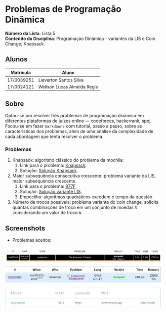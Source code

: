 # Problemas de Programação Dinâmica

**Número da Lista**: Lista 5<br>
**Conteúdo da Disciplina**: Programação Dinâmica - variantes da LIS e Coin Change; Knapsack.<br>

## Alunos

|Matrícula | Aluno |
| -- | -- |
| 17/0039251  |  Lieverton Santos Silva |
| 17/0024121  |  Welison Lucas Almeida Regis |

## Sobre

Optou-se por resolver três problemas de programação dinâmica em diferentes plataformas de juízes online — codeforces, hackerrank, spoj. Focou-se em fazer `markdowns` com tutorial, passo a passo, sobre as características dos problemas, além de uma análise da complexidade de cada abordagem que tenta resolver o problema.

###   Problemas

1. Knapsack: algoritmo clássico do problema da mochila:
   1. Link para o problema: [Knapsack](https://www.spoj.com/problems/KNAPSACK/).
   2. Solução: [Solução Knapsack](./knapsack.md).
2. Maior subsequência consecutiva crescente: problema variante da LIS, maior subsequência crescente. 
   1.  Link para o problema: [977F](https://codeforces.com/contest/977/problem/F)
   2.  Solução: [Solução variante LIS](./longest_consecutive_subsequence.md).
   3.  Empecilho: algoritmos quadráticos excedem o tempo da questão.
3. Número de trocos possíveis: problema variante do coin change, solicita quantas combinações de troco em um conjunto de moedas `S` considerando um valor de troco `N`.

## Screenshots

* Problemas aceitos:

![Knapsack](img/knapsack_ACP.jpg)

![Maior subsequência consecutiva crescente](img/977F_ACP.jpg)

![Número de trocos possíveis](img/coin_change_ACP.jpg)